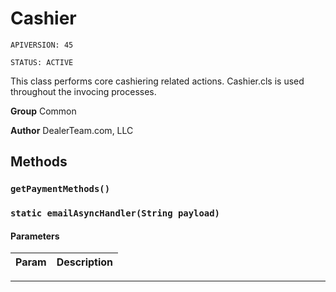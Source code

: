 # Cashier

`APIVERSION: 45`

`STATUS: ACTIVE`

This class performs core cashiering related actions.  Cashier.cls is used throughout the invocing processes.


**Group** Common


**Author** DealerTeam.com, LLC

## Methods
### `getPaymentMethods()`
### `static emailAsyncHandler(String payload)`
#### Parameters
|Param|Description|
|---|---|

---
